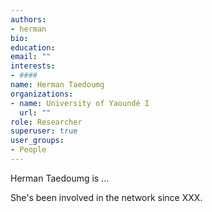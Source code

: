 ```yaml
---
authors:
- herman
bio: 
education:
email: ""
interests:
- ####
name: Herman Taedoumg
organizations:
- name: University of Yaoundé I
  url: ""
role: Researcher
superuser: true
user_groups:
- People
---
```


Herman Taedoumg is ...


She's been involved in the network since XXX.
 ####
 

